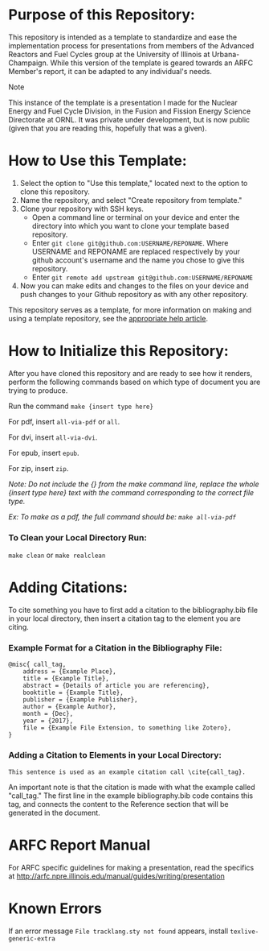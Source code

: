# Purpose of this Repository:
This repository is intended as a template to standardize and ease the
implementation process for presentations from members of the Advanced Reactors
and Fuel Cycles group at the University of Illinois at Urbana-Champaign. While
this version of the template is geared towards an ARFC Member's report, it can
be adapted to any individual's needs.

> [!NOTE]
> This instance of the template is a presentation I made for the Nuclear Energy
> and Fuel Cycle Division, in the Fusion and Fission Energy Science Directorate
> at ORNL. It was private under development, but is now public (given that you
> are reading this, hopefully that was a given).



# How to Use this Template:

1. Select the option to "Use this template," located next to the option to clone this repository.
2. Name the repository, and select "Create repository from template."
3. Clone your repository with SSH keys.
	* Open a command line or terminal on your device and enter the directory into which you want to clone your template based repository.
	* Enter `git clone git@github.com:USERNAME/REPONAME`. Where USERNAME and REPONAME are replaced respectively by your github account's username and the name you chose to give this repository.
	* Enter `git remote add upstream git@github.com:USERNAME/REPONAME`
4. Now you can make edits and changes to the files on your device and push changes to your Github repository as with any other repository.


This repository serves as a template, for more information on making and using a template repository, see the
[appropriate help article](https://help.github.com/en/github/creating-cloning-and-archiving-repositories/creating-a-repository-from-a-template).



# How to Initialize this Repository:
After you have cloned this repository and are ready to see how it renders,
perform the following commands based on which type of document you are trying to produce.


Run the command
`make {insert type here}`


For pdf, insert `all-via-pdf` or `all`.

For dvi, insert `all-via-dvi`.

For epub, insert `epub`.

For zip, insert `zip`.

*Note: Do not include the {} from the make command line, replace the whole {insert type here} text with the command corresponding to the correct file type.*

*Ex: To make as a pdf, the full command should be: `make all-via-pdf`*

### To Clean your Local Directory Run:

`make clean` or `make realclean`



# Adding Citations:
To cite something you have to first add a citation to the bibliography.bib file in your local directory,
then insert a citation tag to the element you are citing.


### Example Format for a Citation in the Bibliography File:
	@misc{ call_tag,
		address = {Example Place},
		title = {Example Title},
		abstract = {Details of article you are referencing},
		booktitle = {Example Title},
		publisher = {Example Publisher},
		author = {Example Author},
		month = {Dec},
		year = {2017},
		file = {Example File Extension, to something like Zotero},
	}


### Adding a Citation to Elements in your Local Directory:

	This sentence is used as an example citation call \cite{call_tag}.

An important note is that the citation is made with what the example called "call_tag."
The first line in the example bibliography.bib code contains this tag, and connects the
content to the Reference section that will be generated in the document.



# ARFC Report Manual
For ARFC specific guidelines for making a presentation, read the specifics at
http://arfc.npre.illinois.edu/manual/guides/writing/presentation



# Known Errors
If an error message
`File tracklang.sty not found`
appears, install `texlive-generic-extra`